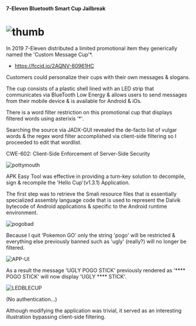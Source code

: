 **7-Eleven Bluetooth Smart Cup Jailbreak**


#  ![thumb](https://user-images.githubusercontent.com/78701239/236298562-adb7b1b2-4061-4501-b09f-b9f90c47b3e3.png)


In 2019 7-Eleven distributed a limited promotional item they generically named the 'Custom Message Cup’*.
* https://fccid.io/2AQNV-60961HC

Customers could personalize their cups with their own messages & slogans.

The cup consists of a plastic shell lined with an LED strip that communicates via BlueTooth Low Energy & allows users to send messages from their mobile device & is available for Android & iOs.

There is a word filter restriction on this promotional cup that displays filtered words using asterixis '*'.

Searching the source via JADX-GUI revealed the de-facto list of vulgar words & the regex word filter accomplished via  client-side filtering so I proceeded to edit that wordlist. 

CWE-602: Client-Side Enforcement of Server-Side Security


![pottymouth](https://user-images.githubusercontent.com/78701239/236337322-3666ac1d-a154-47a7-b8c2-e90a95548d2a.PNG)


APK Easy Tool was effective in providing a turn-key solution to decompile, sign & recompile the 'Hello Cup'(v1.3.1) Application.

The first step was to retrieve the Smali resource files that is essentially specialized assembly language code that is used to represent the Dalvik bytecode of Android applications & specific to the Android runtime environment.

![pogobad](https://user-images.githubusercontent.com/78701239/236341352-f93b04d0-090f-4bee-a6af-fb77140e3639.PNG)

Because I quit ‘Pokemon GO’ only the string 'pogo' will be restricted & everything else previously banned such as 'ugly' (really?) will no longer be filtered.

![APP-UI](https://user-images.githubusercontent.com/78701239/236963588-014a4e0c-9a1f-4ab4-a630-0f385805e8c9.gif)



As a result the message 'UGLY POGO STICK' previously rendered as '**** POGO STICK' will now display 'UGLY **** STICK'.

![LEDBLECUP](https://user-images.githubusercontent.com/78701239/236349091-86daaa0a-ba58-4dcf-902f-b9074ce6c887.gif)

(No authentication...)

Although modifying the application was trivial, it served as an interesting illustration bypassing client-side filtering.
